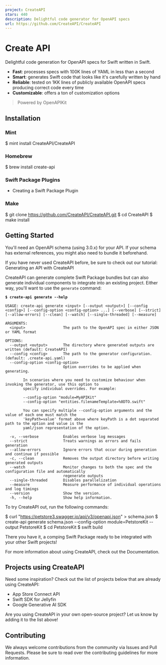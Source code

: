 ```yaml
---
project: CreateAPI
stars: 440
description: Delightful code generator for OpenAPI specs
url: https://github.com/CreateAPI/CreateAPI
---
```


Create API
==========

Delightful code generation for OpenAPI specs for Swift written in Swift.

-   **Fast**: processes specs with 100K lines of YAML in less than a second
-   **Smart**: generates Swift code that looks like it's carefully written by hand
-   **Reliable**: tested on 1KK lines of publicly available OpenAPI specs producing correct code every time
-   **Customizable**: offers a ton of customization options

> Powered by OpenAPIKit

Installation
------------

### Mint

$ mint install CreateAPI/CreateAPI

### Homebrew

$ brew install create-api

### Swift Package Plugins

-   Creating a Swift Package Plugin

### Make

$ git clone https://github.com/CreateAPI/CreateAPI.git
$ cd CreateAPI
$ make install

Getting Started
---------------

You'll need an OpenAPI schema (using 3.0.x) for your API. If your schema has external references, you might also need to bundle it beforehand.

If you have never used CreateAPI before, be sure to check out our tutorial: Generating an API with CreateAPI

CreateAPI can generate complete Swift Package bundles but can also generate individual components to integrate into an existing project. Either way, you'll want to use the `generate` command:

**`$ create-api generate --help`**

```
USAGE: create-api generate <input> [--output <output>] [--config <config>] [--config-option <config-option> ...] [--verbose] [--strict] [--allow-errors] [--clean] [--watch] [--single-threaded] [--measure]

ARGUMENTS:
  <input>                 The path to the OpenAPI spec in either JSON or YAML format

OPTIONS:
  --output <output>       The directory where generated outputs are written (default: CreateAPI)
  --config <config>       The path to the generator configuration. (default: .create-api.yaml)
  --config-option <config-option>
                          Option overrides to be applied when generating.

        In scenarios where you need to customize behaviour when invoking the generator, use this option to
        specify individual overrides. For example:

        --config-option "module=MyAPIKit"
        --config-option "entities.filenameTemplate=%0DTO.swift"

        You can specify multiple --config-option arguments and the value of each one must match the
        'keyPath=value' format above where keyPath is a dot separated path to the option and value is the
        yaml/json representation of the option.

  -v, --verbose           Enables verbose log messages
  --strict                Treats warnings as errors and fails generation
  --allow-errors          Ignore errors that occur during generation and continue if possible
  -c, --clean             Removes the output directory before writing generated outputs
  --watch                 Monitor changes to both the spec and the configuration file and automatically
                          regenerate outputs
  --single-threaded       Disables parallelization
  --measure               Measure performance of individual operations and log timings
  --version               Show the version.
  -h, --help              Show help information.
```

To try CreateAPI out, run the following commands:

$ curl "https://petstore3.swagger.io/api/v3/openapi.json" \> schema.json
$ create-api generate schema.json --config-option module=PetstoreKit --output PetstoreKit
$ cd PetstoreKit
$ swift build

There you have it, a comping Swift Package ready to be integrated with your other Swift projects!

For more information about using CreateAPI, check out the Documentation.

Projects using CreateAPI
------------------------

Need some inspiration? Check out the list of projects below that are already using CreateAPI:

-   App Store Connect API
-   Swift SDK for Jellyfin
-   Google Generative AI SDK

Are you using CreateAPI in your own open-source project? Let us know by adding it to the list above!

Contributing
------------

We always welcome contributions from the community via Issues and Pull Requests. Please be sure to read over the contributing guidelines for more information.
